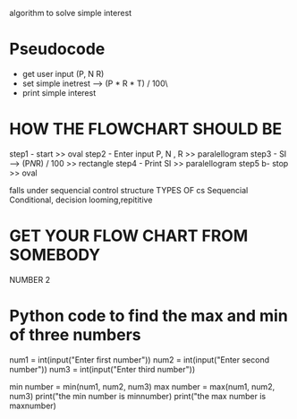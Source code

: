 algorithm to solve simple interest


# Pseudocode
- get user input (P, N R)
- set simple inetrest --> (P * R * T) / 100\
- print simple interest

# HOW THE FLOWCHART SHOULD BE
step1 - start >> oval
step2 - Enter input P, N , R >> paralellogram
step3 - SI --> (P*N*R) / 100 >> rectangle
step4 - Print SI >> paralellogram
step5 b- stop >> oval

falls under sequencial control structure
TYPES OF cs
Sequencial
Conditional, decision
looming,repititive




# GET YOUR FLOW CHART FROM SOMEBODY 



NUMBER 2 
# Python code to find the max and min of three numbers
num1 = int(input("Enter first number"))
num2 = int(input("Enter second number"))
num3 = int(input("Enter third number"))

min number = min(num1, num2, num3)
max number = max(num1, num2, num3)
print("the min number is minnumber)
print("the max number is maxnumber)















